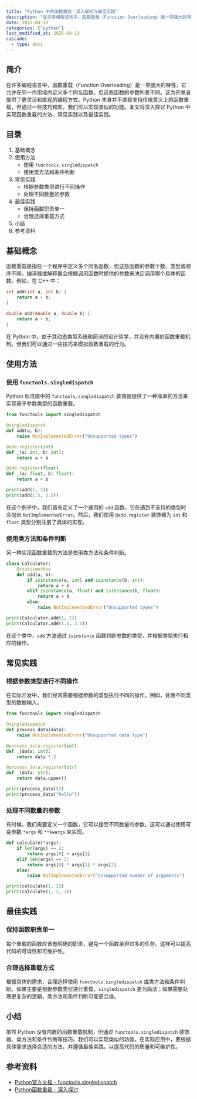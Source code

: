 ```yaml
---
title: "Python 中的函数重载：深入解析与最佳实践"
description: "在许多编程语言中，函数重载（Function Overloading）是一项强大的特性，它允许在同一作用域内定义多个同名函数，但这些函数的参数列表不同。这为开发者提供了更灵活和直观的编程方式。Python 本身并不直接支持传统意义上的函数重载，但通过一些技巧和库，我们可以实现类似的功能。本文将深入探讨 Python 中实现函数重载的方法、常见实践以及最佳实践。"
date: 2025-04-13
categories: ["python"]
last_modified_at: 2025-04-13
cascade:
  - type: docs
---
```



## 简介
在许多编程语言中，函数重载（Function Overloading）是一项强大的特性，它允许在同一作用域内定义多个同名函数，但这些函数的参数列表不同。这为开发者提供了更灵活和直观的编程方式。Python 本身并不直接支持传统意义上的函数重载，但通过一些技巧和库，我们可以实现类似的功能。本文将深入探讨 Python 中实现函数重载的方法、常见实践以及最佳实践。

<!-- more -->
## 目录
1. 基础概念
2. 使用方法
    - 使用 `functools.singledispatch`
    - 使用类方法和条件判断
3. 常见实践
    - 根据参数类型进行不同操作
    - 处理不同数量的参数
4. 最佳实践
    - 保持函数职责单一
    - 合理选择重载方式
5. 小结
6. 参考资料

## 基础概念
函数重载是指在一个程序中定义多个同名函数，但这些函数的参数个数、类型或顺序不同。编译器或解释器会根据调用函数时提供的参数来决定调用哪个具体的函数。例如，在 C++ 中：
```cpp
int add(int a, int b) {
    return a + b;
}

double add(double a, double b) {
    return a + b;
}
```
在 Python 中，由于其动态类型系统和简洁的设计哲学，并没有内置的函数重载机制。但我们可以通过一些技巧来模拟函数重载的行为。

## 使用方法
### 使用 `functools.singledispatch`
Python 标准库中的 `functools.singledispatch` 装饰器提供了一种简单的方法来实现基于参数类型的函数重载。

```python
from functools import singledispatch

@singledispatch
def add(a, b):
    raise NotImplementedError("Unsupported types")

@add.register(int)
def _(a: int, b: int):
    return a + b

@add.register(float)
def _(a: float, b: float):
    return a + b

print(add(1, 2))  
print(add(1.5, 2.5))  
```
在这个例子中，我们首先定义了一个通用的 `add` 函数，它在遇到不支持的类型时会抛出 `NotImplementedError`。然后，我们使用 `@add.register` 装饰器为 `int` 和 `float` 类型分别注册了具体的实现。

### 使用类方法和条件判断
另一种实现函数重载的方法是使用类方法和条件判断。

```python
class Calculator:
    @staticmethod
    def add(a, b):
        if isinstance(a, int) and isinstance(b, int):
            return a + b
        elif isinstance(a, float) and isinstance(b, float):
            return a + b
        else:
            raise NotImplementedError("Unsupported types")

print(Calculator.add(1, 2))  
print(Calculator.add(1.5, 2.5))  
```
在这个类中，`add` 方法通过 `isinstance` 函数判断参数的类型，并根据类型执行相应的操作。

## 常见实践
### 根据参数类型进行不同操作
在实际开发中，我们经常需要根据参数的类型执行不同的操作。例如，处理不同类型的数据输入。

```python
from functools import singledispatch

@singledispatch
def process_data(data):
    raise NotImplementedError("Unsupported data type")

@process_data.register(int)
def _(data: int):
    return data * 2

@process_data.register(str)
def _(data: str):
    return data.upper()

print(process_data(5))  
print(process_data("hello"))  
```
### 处理不同数量的参数
有时候，我们需要定义一个函数，它可以接受不同数量的参数。这可以通过使用可变参数 `*args` 和 `**kwargs` 来实现。

```python
def calculate(*args):
    if len(args) == 2:
        return args[0] + args[1]
    elif len(args) == 3:
        return args[0] * args[1] * args[2]
    else:
        raise NotImplementedError("Unsupported number of arguments")

print(calculate(1, 2))  
print(calculate(1, 2, 3))  
```

## 最佳实践
### 保持函数职责单一
每个重载的函数应该有明确的职责，避免一个函数承担过多的任务。这样可以提高代码的可读性和可维护性。

### 合理选择重载方式
根据具体的需求，合理选择使用 `functools.singledispatch` 或类方法和条件判断。如果主要是根据参数类型进行重载，`singledispatch` 更为简洁；如果需要处理更复杂的逻辑，类方法和条件判断可能更合适。

## 小结
虽然 Python 没有内置的函数重载机制，但通过 `functools.singledispatch` 装饰器、类方法和条件判断等技巧，我们可以实现类似的功能。在实际应用中，要根据具体需求选择合适的方法，并遵循最佳实践，以提高代码的质量和可维护性。

## 参考资料
- [Python官方文档 - functools.singledispatch](https://docs.python.org/3/library/functools.html#functools.singledispatch)
- [Python函数重载 - 深入探讨](https://www.techwithtim.net/tutorials/game-development-with-python/function-overloading/)